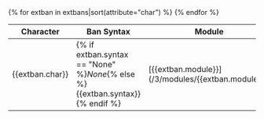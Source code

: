 <table markdown="1">
<thead>
<tr>
<th>Character</th>
<th>Ban Syntax</th>
<th>Module</th>
<th>Description</th>
</tr>
</thead>
<tbody markdown="1">
{% for extban in extbans|sort(attribute="char") %}
<tr markdown="1">
<td markdown="1">{{extban.char}}</td>
<td markdown="1">{% if extban.syntax == "None" %}<em>None</em>{% else %}{{extban.syntax}}{% endif %}</td>
<td markdown="1">[{{extban.module}}](/3/modules/{{extban.module}}/)</td>
<td markdown="1">{{extban.description}}</td>
</tr>
{% endfor %}
</tbody>
</table>
